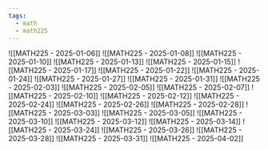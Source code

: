 ```yaml
---
tags:
  - math
  - math225
---
```

![[MATH225 - 2025-01-06]]
![[MATH225 - 2025-01-08]]
![[MATH225 - 2025-01-10]]
![[MATH225 - 2025-01-13]]
![[MATH225 - 2025-01-15]]
![[MATH225 - 2025-01-17]]
![[MATH225 - 2025-01-22]]
![[MATH225 - 2025-01-24]]
![[MATH225 - 2025-01-27]]
![[MATH225 - 2025-01-31]]
![[MATH225 - 2025-02-03]]
![[MATH225 - 2025-02-05]]
![[MATH225 - 2025-02-07]]
![[MATH225 - 2025-02-10]]
![[MATH225 - 2025-02-12]]
![[MATH225 - 2025-02-24]]
![[MATH225 - 2025-02-26]]
![[MATH225 - 2025-02-28]]
![[MATH225 - 2025-03-03]]
![[MATH225 - 2025-03-05]]
![[MATH225 - 2025-03-10]]
![[MATH225 - 2025-03-12]]
![[MATH225 - 2025-03-14]]
![[MATH225 - 2025-03-24]]
![[MATH225 - 2025-03-26]]
![[MATH225 - 2025-03-28]]
![[MATH225 - 2025-03-31]]
![[MATH225 - 2025-04-02]]
